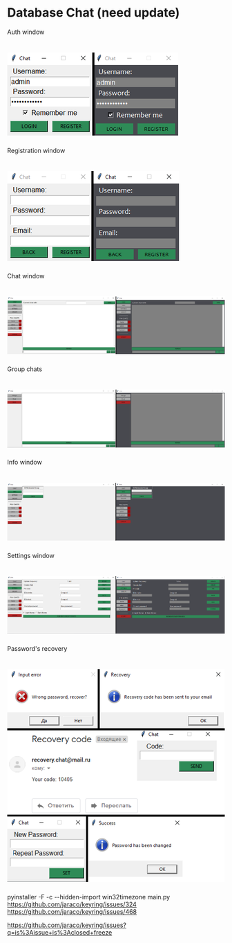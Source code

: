 # Database Chat (need update)
Auth window

# ![alt text](Images/auth.png)

Registration window

# ![alt text](Images/register.png)

Chat window

# ![alt text](Images/chat.png)

Group chats

# ![alt text](Images/groups.png)

Info window

# ![alt text](Images/info.png)

Settings window

# ![alt text](Images/settings.png)

Password's recovery

# ![alt text](Images/recovery.png)
pyinstaller -F -c --hidden-import win32timezone main.py
https://github.com/jaraco/keyring/issues/324
https://github.com/jaraco/keyring/issues/468

https://github.com/jaraco/keyring/issues?q=is%3Aissue+is%3Aclosed+freeze

